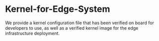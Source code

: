 # Kernel-for-Edge-System
We provide a kernel configuration file that has been verified on board for developers to use, as well as a verified kernel image for the edge infrastructure deployment.
